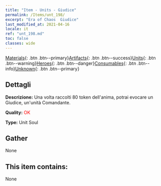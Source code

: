 ```yaml
---
title: "Item - Units - Giudice"
permalink: /Items/unt_198/
excerpt: "Era of Chaos  Giudice"
last_modified_at: 2021-04-16
locale: it
ref: "unt_198.md"
toc: false
classes: wide
---
```

 [Materials](/it/Items/){: .btn .btn--primary}[Artifacts](/it/Items/Artifacts/){: .btn .btn--success}[Units](/it/Items/Units/){: .btn .btn--warning}[Heroes](/it/Items/Heroes/){: .btn .btn--danger}[Consumables](/it/Items/Consumables/){: .btn .btn--info}[Unknown](/it/Items/Unknown/){: .btn .btn--primary}

## Dettagli
 **Descrizione:** Una volta raccolti 80 token dell'anima, potrai evocare un Giudice, un'unità Comandante.

 **Quality:** <span style="color: #FF0000">OK</span>

 **Type:** Unit Soul

## Gather

  None

## This item contains:

  None

